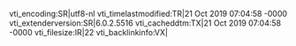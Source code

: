 vti_encoding:SR|utf8-nl
vti_timelastmodified:TR|21 Oct 2019 07:04:58 -0000
vti_extenderversion:SR|6.0.2.5516
vti_cacheddtm:TX|21 Oct 2019 07:04:58 -0000
vti_filesize:IR|22
vti_backlinkinfo:VX|
